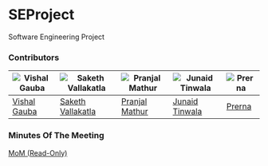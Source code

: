 # SEProject
Software Engineering Project

### Contributors

![Vishal Gauba](https://avatars2.githubusercontent.com/u/9962648?v=3&s=460) | ![Saketh Vallakatla](https://avatars2.githubusercontent.com/u/9252678?v=3&s=460) | ![Pranjal Mathur](https://avatars1.githubusercontent.com/u/9745016?v=3&s=400) | ![Junaid Tinwala](https://avatars3.githubusercontent.com/u/10219272?v=3&s=400) | ![Prerna](https://avatars0.githubusercontent.com/u/9744854?v=3&s=400)
--- | --- | --- | --- | ---
[Vishal Gauba](https://github.com/flamefractal) | [Saketh Vallakatla](https://github.com/frozenmatrix) | [Pranjal Mathur](https://github.com/pranjalmathur) | [Junaid Tinwala](https://github.com/jupiter96) | [Prerna](https://github.com/prerna237)

### Minutes Of The Meeting

[MoM (Read-Only)](https://drive.google.com/file/d/0B_6smPsBdj_QaWRlajVfVU5PbDQ/view?usp=sharing)
